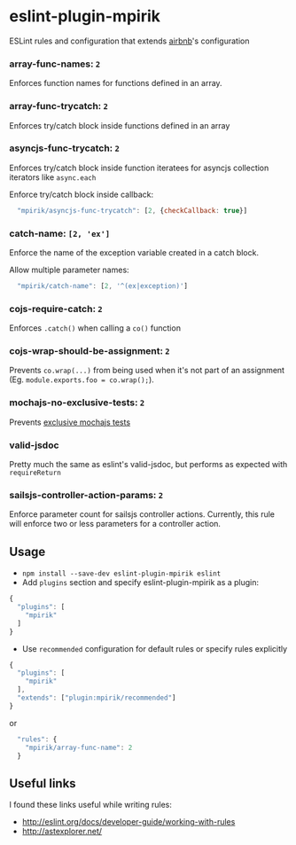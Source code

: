 # eslint-plugin-mpirik

ESLint rules and configuration that extends [airbnb](https://github.com/airbnb/javascript)'s configuration

### array-func-names: `2`
Enforces function names for functions defined in an array.

### array-func-trycatch: `2`
Enforces try/catch block inside functions defined in an array

### asyncjs-func-trycatch: `2`
Enforces try/catch block inside function iteratees for asyncjs collection iterators like `async.each`

Enforce try/catch block inside callback:
```javascript
  "mpirik/asyncjs-func-trycatch": [2, {checkCallback: true}]
```

### catch-name: `[2, 'ex']`
Enforce the name of the exception variable created in a catch block.

Allow multiple parameter names:
```javascript
  "mpirik/catch-name": [2, '^(ex|exception)']
```

### cojs-require-catch: `2`
Enforces `.catch()` when calling a `co()` function

### cojs-wrap-should-be-assignment: `2`
Prevents `co.wrap(...)` from being used when it's not part of an assignment (Eg. `module.exports.foo = co.wrap();`).

### mochajs-no-exclusive-tests: `2`
Prevents [exclusive mochajs tests](https://mochajs.org/#exclusive-tests)

### valid-jsdoc
Pretty much the same as eslint's valid-jsdoc, but performs as expected with `requireReturn`


### sailsjs-controller-action-params: `2`
Enforce parameter count for sailsjs controller actions. Currently, this rule will enforce two or less parameters for a controller action.


## Usage

* `npm install --save-dev eslint-plugin-mpirik eslint`
* Add `plugins` section and specify eslint-plugin-mpirik as a plugin:

```javascript
{
  "plugins": [
    "mpirik"
  ]
}
```

* Use `recommended` configuration for default rules or specify rules explicitly


```javascript
{
  "plugins": [
    "mpirik"
  ],
  "extends": ["plugin:mpirik/recommended"]
}
```

or

```javascript
  "rules": {
    "mpirik/array-func-name": 2
  }
```

## Useful links
I found these links useful while writing rules:

* http://eslint.org/docs/developer-guide/working-with-rules
* http://astexplorer.net/
